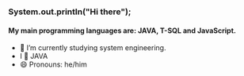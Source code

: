 ### System.out.println("Hi there");

#### My main programming languages are: JAVA, T-SQL and JavaScript.

- 🌱 I’m currently studying system engineering.
- I 💖 JAVA
- 😄 Pronouns: he/him
